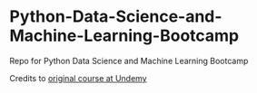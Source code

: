 # Python-Data-Science-and-Machine-Learning-Bootcamp
Repo for Python Data Science and Machine Learning Bootcamp

Credits to [original course at Undemy](https://www.udemy.com/course/python-for-data-science-and-machine-learning-bootcamp/)